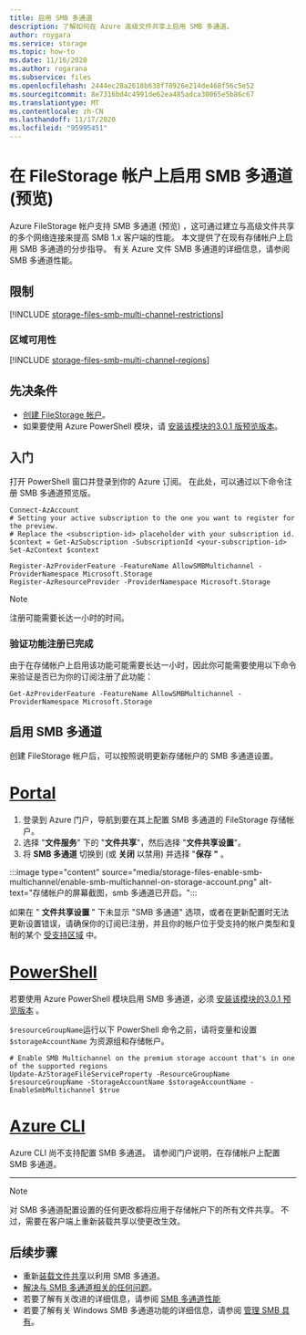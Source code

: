 ```yaml
---
title: 启用 SMB 多通道
description: 了解如何在 Azure 高级文件共享上启用 SMB 多通道。
author: roygara
ms.service: storage
ms.topic: how-to
ms.date: 11/16/2020
ms.author: rogarana
ms.subservice: files
ms.openlocfilehash: 2444ec28a2618b638f78926e214de468f56c5e52
ms.sourcegitcommit: 8e7316bd4c4991de62ea485adca30065e5b86c67
ms.translationtype: MT
ms.contentlocale: zh-CN
ms.lasthandoff: 11/17/2020
ms.locfileid: "95995451"
---
```

# <a name="enable-smb-multichannel-on-a-filestorage-account-preview"></a>在 FileStorage 帐户上启用 SMB 多通道 (预览)  

Azure FileStorage 帐户支持 SMB 多通道 (预览) ，这可通过建立与高级文件共享的多个网络连接来提高 SMB 1.x 客户端的性能。 本文提供了在现有存储帐户上启用 SMB 多通道的分步指导。 有关 Azure 文件 SMB 多通道的详细信息，请参阅 SMB 多通道性能。

## <a name="limitations"></a>限制

[!INCLUDE [storage-files-smb-multi-channel-restrictions](../../../includes/storage-files-smb-multi-channel-restrictions.md)]

### <a name="regional-availability"></a>区域可用性

[!INCLUDE [storage-files-smb-multi-channel-regions](../../../includes/storage-files-smb-multi-channel-regions.md)]

## <a name="prerequisites"></a>先决条件

- [创建 FileStorage 帐户](storage-how-to-create-premium-fileshare.md)。
- 如果要使用 Azure PowerShell 模块，请 [安装该模块的3.0.1 版预览版本](https://www.powershellgallery.com/packages/Az.Storage/3.0.1-preview)。

## <a name="getting-started"></a>入门

打开 PowerShell 窗口并登录到你的 Azure 订阅。 在此处，可以通过以下命令注册 SMB 多通道预览版。

```azurepowershell
Connect-AzAccount
# Setting your active subscription to the one you want to register for the preview. 
# Replace the <subscription-id> placeholder with your subscription id. 
$context = Get-AzSubscription -SubscriptionId <your-subscription-id> 
Set-AzContext $context

Register-AzProviderFeature -FeatureName AllowSMBMultichannel -ProviderNamespace Microsoft.Storage 
Register-AzResourceProvider -ProviderNamespace Microsoft.Storage 
```

> [!NOTE]
> 注册可能需要长达一小时的时间。

### <a name="verify-that-feature-registration-is-complete"></a>验证功能注册已完成

由于在存储帐户上启用该功能可能需要长达一小时，因此你可能需要使用以下命令来验证是否已为你的订阅注册了此功能：

```azurepowershell
Get-AzProviderFeature -FeatureName AllowSMBMultichannel -ProviderNamespace Microsoft.Storage
```


## <a name="enable-smb-multichannel"></a>启用 SMB 多通道 
创建 FileStorage 帐户后，可以按照说明更新存储帐户的 SMB 多通道设置。

# <a name="portal"></a>[Portal](#tab/azure-portal)
1. 登录到 Azure 门户，导航到要在其上配置 SMB 多通道的 FileStorage 存储帐户。
1. 选择 "**文件服务**" 下的 "**文件共享**"，然后选择 "**文件共享设置**"。
1. 将 **SMB 多通道** 切换到 (或 **关闭** 以禁用) 并选择 "**保存** **"** 。

:::image type="content" source="media/storage-files-enable-smb-multichannel/enable-smb-multichannel-on-storage-account.png" alt-text="存储帐户的屏幕截图，smb 多通道已开启。":::

如果在 " **文件共享设置** " 下未显示 "SMB 多通道" 选项，或者在更新配置时无法更新设置错误，请确保你的订阅已注册，并且你的帐户位于受支持的帐户类型和复制的某个 [受支持区域](#regional-availability) 中。

# <a name="powershell"></a>[PowerShell](#tab/azure-powershell)

若要使用 Azure PowerShell 模块启用 SMB 多通道，必须 [安装该模块的3.0.1 预览版本](https://www.powershellgallery.com/packages/Az.Storage/3.0.1-preview) 。

`$resourceGroupName`运行以下 PowerShell 命令之前，请将变量和设置 `$storageAccountName` 为资源组和存储帐户。

```azurepowershell
# Enable SMB Multichannel on the premium storage account that's in one of the supported regions
Update-AzStorageFileServiceProperty -ResourceGroupName $resourceGroupName -StorageAccountName $storageAccountName -EnableSmbMultichannel $true 
```

# <a name="azure-cli"></a>[Azure CLI](#tab/azure-cli)
Azure CLI 尚不支持配置 SMB 多通道。 请参阅门户说明，在存储帐户上配置 SMB 多通道。

---

> [!NOTE]
> 对 SMB 多通道配置设置的任何更改都将应用于存储帐户下的所有文件共享。 不过，需要在客户端上重新装载共享以使更改生效。


## <a name="next-steps"></a>后续步骤 

- 重新[装载文件共享](storage-how-to-use-files-windows.md)以利用 SMB 多通道。
- [解决与 SMB 多通道相关的任何问题](storage-troubleshooting-files-performance.md#smb-multichannel-option-not-visible-under-file-share-settings)。
- 若要了解有关改进的详细信息，请参阅 [SMB 多通道性能](storage-files-smb-multichannel-performance.md)
 - 若要了解有关 Windows SMB 多通道功能的详细信息，请参阅 [管理 SMB 具有](/azure-stack/hci/manage/manage-smb-multichannel)。
